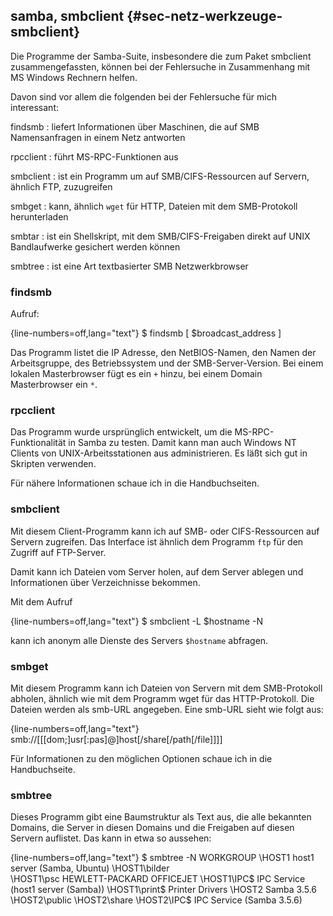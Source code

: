 
## samba, smbclient {#sec-netz-werkzeuge-smbclient}

Die Programme der Samba-Suite, insbesondere die zum Paket smbclient
zusammengefassten, können bei der Fehlersuche in Zusammenhang mit MS Windows
Rechnern helfen.

Davon sind vor allem die folgenden bei der Fehlersuche für mich interessant:

findsmb
: liefert Informationen über Maschinen, die auf SMB
  Namensanfragen in einem Netz antworten

rpcclient
: führt MS-RPC-Funktionen aus

smbclient
: ist ein Programm um auf SMB/CIFS-Ressourcen auf Servern, ähnlich FTP,
  zuzugreifen

smbget
: kann, ähnlich `wget` für HTTP, Dateien mit dem SMB-Protokoll herunterladen

smbtar
: ist ein Shellskript, mit dem SMB/CIFS-Freigaben direkt auf
  UNIX Bandlaufwerke gesichert werden können

smbtree
: ist eine Art textbasierter SMB Netzwerkbrowser

### findsmb

Aufruf:

{line-numbers=off,lang="text"}
    $ findsmb [ $broadcast_address ]

Das Programm listet die IP Adresse, den NetBIOS-Namen, den Namen der
Arbeitsgruppe, des Betriebssystem und der SMB-Server-Version. Bei einem
lokalen Masterbrowser fügt es ein `+` hinzu, bei einem Domain
Masterbrowser ein `*`.

### rpcclient

Das Programm wurde ursprünglich entwickelt, um die MS-RPC-Funktionalität in
Samba zu testen.
Damit kann man auch Windows NT Clients von UNIX-Arbeitsstationen aus
administrieren.
Es läßt sich gut in Skripten verwenden.
  
Für nähere Informationen schaue ich in die Handbuchseiten.

### smbclient

Mit diesem Client-Programm kann ich auf SMB- oder CIFS-Ressourcen auf
Servern zugreifen.
Das Interface ist ähnlich dem Programm `ftp`
für den Zugriff auf FTP-Server.

Damit kann ich Dateien vom Server holen, auf dem Server ablegen und
Informationen über Verzeichnisse bekommen.

Mit dem Aufruf

{line-numbers=off,lang="text"}
    $ smbclient -L $hostname -N

kann ich anonym alle Dienste des Servers `$hostname` abfragen.
  
### smbget

Mit diesem  Programm kann ich Dateien von Servern mit dem SMB-Protokoll
abholen, ähnlich wie mit dem Programm wget für das HTTP-Protokoll. Die
Dateien werden als smb-URL angegeben.
Eine smb-URL sieht wie folgt aus:

{line-numbers=off,lang="text"}
    smb://[[[dom;]usr[:pas]@]host[/share[/path[/file]]]]

Für Informationen zu den möglichen Optionen schaue ich in die Handbuchseite.

### smbtree

Dieses Programm gibt eine Baumstruktur als Text aus, die alle bekannten Domains,
die Server in diesen Domains und die Freigaben auf diesen Servern auflistet.
Das kann in etwa so aussehen:

{line-numbers=off,lang="text"}
    $ smbtree -N
    WORKGROUP
      \\HOST1          host1 server (Samba, Ubuntu)
        \\HOST1\bilder         	
        \\HOST1\psc    HEWLETT-PACKARD OFFICEJET
        \\HOST1\IPC$   IPC Service (host1 server (Samba))
        \\HOST1\print$ Printer Drivers
      \\HOST2          Samba 3.5.6
        \\HOST2\public
        \\HOST2\share
        \\HOST2\IPC$   IPC Service (Samba 3.5.6)

